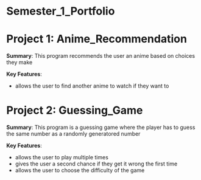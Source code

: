 # Semester_1_Portfolio
# Project 1: Anime_Recommendation
**Summary**: This program recommends the user an anime based on choices they make

**Key Features**: 
- allows the user to find another anime to watch if they want to

# Project 2: Guessing_Game
**Summary**: This program is a guessing game where the player has to guess the same number as a randomly generatored number

**Key Features**: 
- allows the user to play multiple times
- gives the user a second chance if they get it wrong the first time
- allows the user to choose the difficulty of the game
